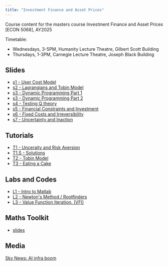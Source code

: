 ```yaml
---
title: "Investment Finance and Asset Prices"
---
```


<i class="fas fa-chart-line"></i> Course content for the masters course Investment Finance and Asset Prices [ECON 5068], AY2025

Timetable:
- Wednesdays, 3-5PM, Humanity Lecture Theatre, Gilbert Scott Building 
- Thursdays,  1-3PM, Carnegie Lecture Theatre, Joseph Black Building

## <i class="fas fa-file-pdf"></i> Slides

- [s1 - User Cost Model](/uploads/ifap1.pdf)
- [s2 - Lagrangians and Tobin Model](/uploads/ifap2.pdf)
- [s3 - Dynamic Programming Part 1](/uploads/ifap3.pdf)
- [s3 - Dynamic Programming Part 2](/uploads/ifap4.pdf)
- [s4 - Testing Q theory]()
- [s5 - Financial Constraints and Investment]()
- [s6 - Fixed Costs and Irreversibility]()
- [s7 - Uncertainty and Inaction]()

## <i class="fa fa-dumbell"></i> Tutorials
- [T1 - Unceraity and Risk Aversion]()
- [T1.S - Solutions]()
- [T2 - Tobin Model]()
- [T3 - Eating a Cake]()

## <i class="fas fa-code"></i> Labs and Codes

- [L1 - Intro to Matlab]()
- [L2 - Newton's Method / Rootfinders]()
- [L3 - Value Function Iteration. (VFI)]()

## <i class="fas fa-toolbox"></i> Maths Toolkit

- [slides](/uploads/math.pdf)


## <i class="fas fa-photo-film"></i>Media
[Sky News: AI infra boom](/uploads/math.pdf)